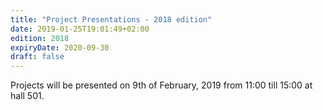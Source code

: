 ```yaml
---
title: "Project Presentations - 2018 edition"
date: 2019-01-25T19:01:49+02:00
edition: 2018
expiryDate: 2020-09-30
draft: false
---
```


Projects will be presented on 9th of February, 2019 from 11:00 till 15:00 at hall 501.


